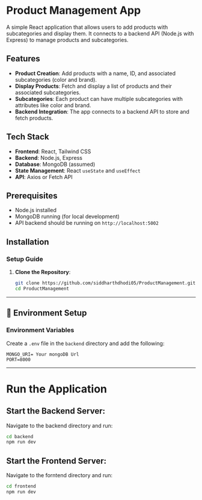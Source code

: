 # Product Management App

A simple React application that allows users to add products with subcategories and display them. It connects to a backend API (Node.js with Express) to manage products and subcategories.

## Features

- **Product Creation**: Add products with a name, ID, and associated subcategories (color and brand).
- **Display Products**: Fetch and display a list of products and their associated subcategories.
- **Subcategories**: Each product can have multiple subcategories with attributes like color and brand.
- **Backend Integration**: The app connects to a backend API to store and fetch products.

## Tech Stack

- **Frontend**: React, Tailwind CSS
- **Backend**: Node.js, Express
- **Database**: MongoDB (assumed)
- **State Management**: React `useState` and `useEffect`
- **API**: Axios or Fetch API

## Prerequisites

- Node.js installed
- MongoDB running (for local development)
- API backend should be running on `http://localhost:5002`

## Installation
### Setup Guide

1. **Clone the Repository**:
   ```bash
   git clone https://github.com/siddharthdhodi05/ProductManagement.git
   cd ProductManagement  
   ```
---

## 🔧 Environment Setup

### Environment Variables  
Create a `.env` file in the `backend` directory and add the following:  

```env
MONGO_URI= Your mongoDB Url
PORT=8000
```
---

# Run the Application

## Start the Backend Server:
Navigate to the backend directory and run:

```bash
cd backend
npm run dev
```

## Start the Frontend Server:
Navigate to the forntend directory and run:
```bash
cd frontend
npm run dev
```
